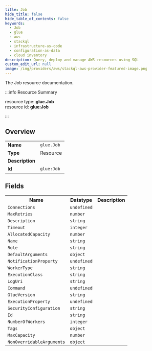 ```yaml
---
title: Job
hide_title: false
hide_table_of_contents: false
keywords:
  - Job
  - glue
  - aws
  - stackql
  - infrastructure-as-code
  - configuration-as-data
  - cloud inventory
description: Query, deploy and manage AWS resources using SQL
custom_edit_url: null
image: /img/providers/aws/stackql-aws-provider-featured-image.png
---
```

The Job resource documentation.

:::info Resource Summary

<div class="row">
<div class="providerDocColumn">
<span>resource type:&nbsp;<b>glue.Job</b></span><br />
<span>resource id:&nbsp;<b>glue:Job</b></span><br />
</div>
</div>

:::

## Overview
<table><tbody>
<tr><td><b>Name</b></td><td><code>glue.Job</code></td></tr>
<tr><td><b>Type</b></td><td>Resource</td></tr>
<tr><td><b>Description</b></td><td></td></tr>
<tr><td><b>Id</b></td><td><code>glue:Job</code></td></tr>
</tbody></table>

## Fields
<table><tbody>
<tr><th>Name</th><th>Datatype</th><th>Description</th></tr>
<tr><td><code>Connections</code></td><td><code>undefined</code></td><td></td></tr><tr><td><code>MaxRetries</code></td><td><code>number</code></td><td></td></tr><tr><td><code>Description</code></td><td><code>string</code></td><td></td></tr><tr><td><code>Timeout</code></td><td><code>integer</code></td><td></td></tr><tr><td><code>AllocatedCapacity</code></td><td><code>number</code></td><td></td></tr><tr><td><code>Name</code></td><td><code>string</code></td><td></td></tr><tr><td><code>Role</code></td><td><code>string</code></td><td></td></tr><tr><td><code>DefaultArguments</code></td><td><code>object</code></td><td></td></tr><tr><td><code>NotificationProperty</code></td><td><code>undefined</code></td><td></td></tr><tr><td><code>WorkerType</code></td><td><code>string</code></td><td></td></tr><tr><td><code>ExecutionClass</code></td><td><code>string</code></td><td></td></tr><tr><td><code>LogUri</code></td><td><code>string</code></td><td></td></tr><tr><td><code>Command</code></td><td><code>undefined</code></td><td></td></tr><tr><td><code>GlueVersion</code></td><td><code>string</code></td><td></td></tr><tr><td><code>ExecutionProperty</code></td><td><code>undefined</code></td><td></td></tr><tr><td><code>SecurityConfiguration</code></td><td><code>string</code></td><td></td></tr><tr><td><code>Id</code></td><td><code>string</code></td><td></td></tr><tr><td><code>NumberOfWorkers</code></td><td><code>integer</code></td><td></td></tr><tr><td><code>Tags</code></td><td><code>object</code></td><td></td></tr><tr><td><code>MaxCapacity</code></td><td><code>number</code></td><td></td></tr><tr><td><code>NonOverridableArguments</code></td><td><code>object</code></td><td></td></tr>
</tbody></table>